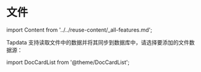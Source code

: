 # 文件
import Content from '../../reuse-content/_all-features.md';

<Content />

Tapdata 支持读取文件中的数据并将其同步到数据库中，请选择要添加的文件数据源：

import DocCardList from '@theme/DocCardList';

<DocCardList />
